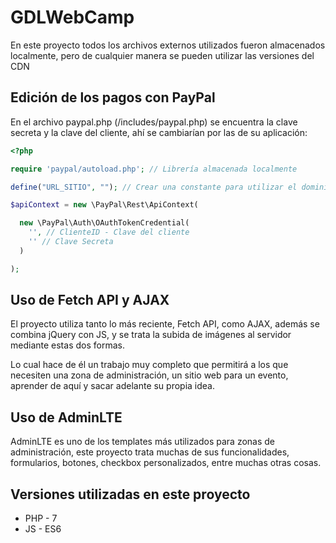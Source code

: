 ﻿# GDLWebCamp

En este proyecto todos los archivos externos utilizados fueron almacenados localmente, pero de cualquier manera se pueden utilizar las versiones del CDN

## Edición de los pagos con PayPal

En el archivo paypal.php (/includes/paypal.php) se encuentra la clave secreta y la clave del cliente, ahí se cambiarían por las de su aplicación:

```php
<?php

require 'paypal/autoload.php'; // Librería almacenada localmente

define("URL_SITIO", ""); // Crear una constante para utilizar el dominio general del sitio, por ejemplo 'http://localhost/gdlwebcamp'

$apiContext = new \PayPal\Rest\ApiContext(

  new \PayPal\Auth\OAuthTokenCredential(
    '', // ClienteID - Clave del cliente
    '' // Clave Secreta
  )

);
```

## Uso de Fetch API y AJAX

El proyecto utiliza tanto lo más reciente, Fetch API, como AJAX, además se combina jQuery con JS, y se trata la subida de imágenes al servidor mediante estas dos formas.

Lo cual hace de él un trabajo muy completo que permitirá a los que necesiten una zona de administración, un sitio web para un evento, aprender de aquí y sacar adelante su propia idea.

## Uso de AdminLTE

AdminLTE es uno de los templates más utilizados para zonas de administración, este proyecto trata muchas de sus funcionalidades, formularios, botones, checkbox personalizados, entre muchas otras cosas.

## Versiones utilizadas en este proyecto

- PHP - 7
- JS - ES6